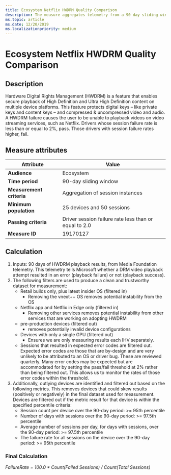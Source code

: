```yaml
---
title: Ecosystem Netflix HWDRM Quality Comparison
description: The measure aggregates telemetry from a 90 day sliding window into a binary value (0 or 1), indicating if the driver performance is within 2 standard deviations of the aggregate performance of all drivers from the same IHV in the retail market
ms.topic: article
ms.date: 12/20/2019
ms.localizationpriority: medium
---
```


# Ecosystem Netflix HWDRM Quality Comparison

## Description

Hardware Digital Rights Management (HWDRM) is a feature that enables secure playback of High Definition and Ultra High Definition content on multiple device platforms. This feature protects digital keys – like private keys and content keys – and compressed & uncompressed video and audio. A HWDRM failure causes the user to be unable to playback videos on video streaming services, such as Netflix. Drivers whose session failure rate is less than or equal to 2%, pass. Those drivers with session failure rates higher, fail.

## Measure attributes

|Attribute|Value|
|----|----|
|**Audience**|Ecosystem|
|**Time period**|90-day sliding window|
|**Measurement criteria**|Aggregation of session instances|
|**Minimum population**|25 devices and 50 sessions|
|**Passing criteria**|Driver session failure rate less than or equal to 2.0|
|**Measure ID**|19170127|

## Calculation

1.	Inputs: 90 days of HWDRM playback results, from Media Foundation telemetry.  This telemetry tells Microsoft whether a DRM video playback attempt resulted in an error (playback failure) or not (playback success). 
2.	The following filters are used to produce a clean and trustworthy dataset for measurement: 
	*	Retail builds only, plus latest insider OS (filtered in)
		*	Removing the vnext++ OS removes potential instability from the OS
	*	Netflix app and Netflix in Edge only (filtered in)
		*	Removing other services removes potential instability from other services that are working on adopting HWDRM
	*	pre-production devices (filtered out)
		*	removes potentially invalid device configurations 
	*	Devices with only a single GPU (filtered out)
		*	Ensures we are only measuring results each IHV separately. 
	*	Sessions that resulted in expected error codes are filtered out.  Expected error codes are those that are by-design and are very unlikely to be attributed to an OS or driver bug.  These are reviewed quarterly. Many error codes may be expected but are accommodated for by setting the pass/fail threshold at 2% rather than being filtered out.  This allows us to monitor the rates of those error codes within the threshold. 
3.	Additionally, outlying devices are identified and filtered out based on the following metrics.  This removes devices that could skew results (positively or negatively) in the final dataset used for measurement.  Devices are filtered out if the metric result for that device is within the specified percentile criteria: 
	*	Session count per device over the 90-day period: >= 95th percentile
	*	Number of days with sessions over the 90-day period: >= 97.5th percentile
	*	Average number of sessions per day, for days with sessions, over the 90-day period: >= 97.5th percentile
	*	The failure rate for all sessions on the device over the 90-day period: >= 95th percentile

### Final Calculation
*FailureRate = 100.0 * Count(Failed Sessions) / Count(Total Sessions)*
